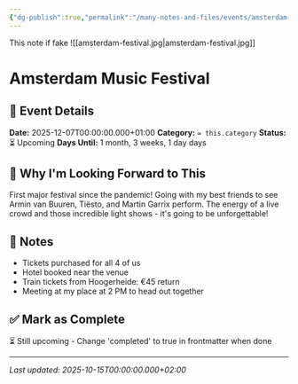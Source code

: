 ```yaml
---
{"dg-publish":true,"permalink":"/many-notes-and-files/events/amsterdam-music-festival/","tags":["event","music"],"noteIcon":"","created":"2025-10-04T22:11:49.823+02:00","updated":"2025-10-05T20:14:06.364+02:00"}
---
```


This note if fake
![[amsterdam-festival.jpg\|amsterdam-festival.jpg]]

# Amsterdam Music Festival

## 📅 Event Details

**Date:** 2025-12-07T00:00:00.000+01:00 **Category:** `= this.category` **Status:** ⏳ Upcoming **Days Until:** 1 month, 3 weeks, 1 day days

## 🎯 Why I'm Looking Forward to This

First major festival since the pandemic! Going with my best friends to see Armin van Buuren, Tiësto, and Martin Garrix perform. The energy of a live crowd and those incredible light shows - it's going to be unforgettable!

## 📝 Notes

- Tickets purchased for all 4 of us
- Hotel booked near the venue
- Train tickets from Hoogerheide: €45 return
- Meeting at my place at 2 PM to head out together

## ✅ Mark as Complete

⏳ Still upcoming - Change 'completed' to true in frontmatter when done

---

_Last updated: 2025-10-15T00:00:00.000+02:00_